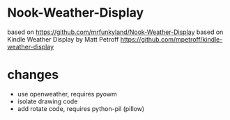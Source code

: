 # Nook-Weather-Display
based on 
https://github.com/mrfunkyland/Nook-Weather-Display
based on Kindle Weather Display by Matt Petroff
https://github.com/mpetroff/kindle-weather-display



# changes
- use openweather, requires pyowm
- isolate drawing code
- add rotate code, requires python-pil (pillow)
